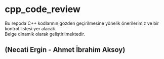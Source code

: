 # cpp_code_review

Bu repoda C++ kodlarının gözden geçirilmesine yönelik önerilerimiz ve bir kontrol listesi yer alacak. <br>
Belge dinamik olarak geliştirilmektedir.

## (Necati Ergin - Ahmet İbrahim Aksoy)
